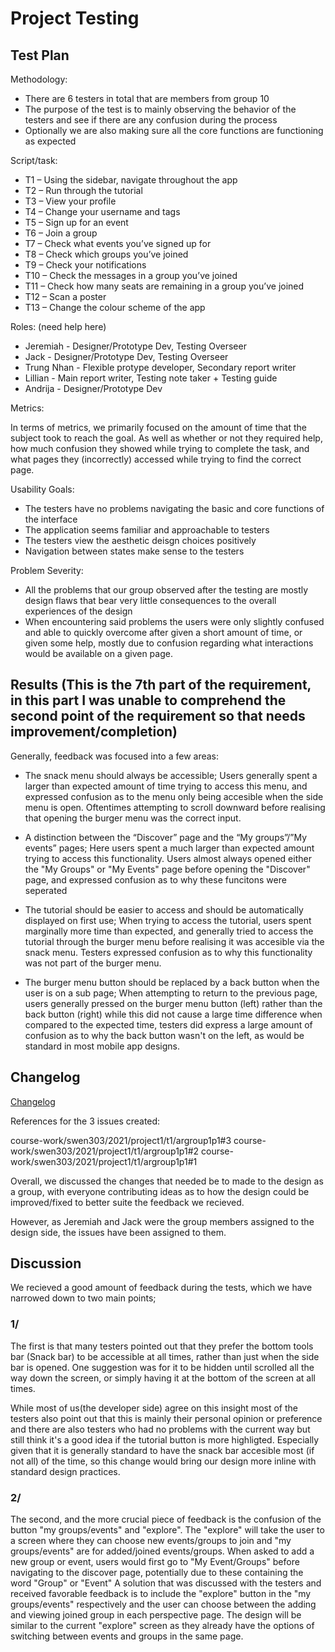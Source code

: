 # Project Testing
## Test Plan
Methodology:
 - There are 6 testers in total that are members from group 10
 - The purpose of the test is to mainly observing the behavior of the testers and see if there are any confusion during the process
 - Optionally we are also making sure all the core functions are functioning as expected

Script/task:
 - T1 – Using the sidebar, navigate throughout the app
 - T2 – Run through the tutorial
 - T3 – View your profile
 - T4 – Change your username and tags
 - T5 – Sign up for an event
 - T6 – Join a group
 - T7 – Check what events you’ve signed up for
 - T8 – Check which groups you’ve joined
 - T9 – Check your notifications
 - T10 – Check the messages in a group you’ve joined
 - T11 – Check how many seats are remaining in a group you’ve joined
 - T12 – Scan a poster
 - T13 – Change the colour scheme of the app

Roles: (need help here)
 - Jeremiah - Designer/Prototype Dev, Testing Overseer
 - Jack - Designer/Prototype Dev, Testing Overseer
 - Trung Nhan - Flexible protype developer, Secondary report writer
 - Lillian - Main report writer, Testing note taker + Testing guide
 - Andrija - Designer/Prototype Dev

Metrics: 

In terms of metrics, we primarily focused on the amount of time that the subject took to reach the goal. As well as whether or not they required help, how much confusion they showed while trying to complete the task, and what pages they (incorrectly) accessed while trying to find the correct page.

Usability Goals: 
 - The testers have no problems navigating the basic and core functions of the interface
 - The application seems familiar and approachable to testers
 - The testers view the aesthetic deisgn choices positively
 - Navigation between states make sense to the testers

Problem Severity:
 - All the problems that our group observed after the testing are mostly design flaws that bear very little consequences to the overall
 experiences of the design
 - When encountering said problems the users were only slightly confused and able to quickly overcome after given a short amount of time, or   given some help, mostly due to confusion regarding what interactions would be available on a given page.

## Results (This is the 7th part of the requirement, in this part I was unable to comprehend the second point of the requirement so that needs improvement/completion)
Generally, feedback was focused into a few areas:

-	The snack menu should always be accessible;  Users generally spent a larger than expected amount of time trying to access this menu, 
and expressed confusion as to the menu only being accesible when the side menu is open. Oftentimes attempting to scroll downward before realising that opening the burger menu was the correct input.

-	A distinction between the “Discover” page and the “My groups”/”My events” pages; Here users spent a much larger than expected amount trying to access this functionality. Users almost always opened either the "My Groups" or "My Events" page before opening the "Discover" page, and expressed confusion as to why these funcitons were seperated

-	The tutorial should be easier to access and should be automatically displayed on first use; When trying to access the tutorial, users spent marginally more time than expected, and generally tried to access the tutorial through the burger menu before realising it was accesible via the snack menu. Testers expressed confusion as to why this functionality was not part of the burger menu.

-	The burger menu button should be replaced by a back button when the user is on a sub page; When attempting to return to the previous page, users generally pressed on the burger menu button (left) rather than the back button (right) while this did not cause a large time difference when compared to the expected time, testers did express a large amount of confusion as to why the back button wasn't on the left, as would be standard in most mobile app designs.

## Changelog
[Changelog](https://gitlab.ecs.vuw.ac.nz/course-work/swen303/2021/project1/t1/argroup1p1/-/blob/master/prototype/UpdatedPrototype.md)

References for the 3 issues created:

course-work/swen303/2021/project1/t1/argroup1p1#3
course-work/swen303/2021/project1/t1/argroup1p1#2
course-work/swen303/2021/project1/t1/argroup1p1#1

Overall, we discussed the changes that needed be to made to the design as a group, with everyone contributing ideas as 
to how the design could be improved/fixed to better suite the feedback we recieved.

However, as Jeremiah and Jack were the group members assigned to the design side, the issues have been assigned to them.


## Discussion
We recieved a good amount of feedback during the tests,
which we have narrowed down to two main points;

### 1/
The first is that many testers pointed out that they prefer the bottom
tools bar (Snack bar) to be accessible at all times, rather than just when the side bar is opened. 
One suggestion was for it to be hidden until scrolled all the way down the
screen, or simply having it at the bottom of the screen at all times.

While most of us(the developer side) agree on this insight most of the
testers also point out that this is mainly their personal opinion or preference
and there are also testers who had no problems with the current way but
still think it's a good idea if the tutorial button is more highligted. Especially given
that it is generally standard to have the snack bar accesible most (if not all) of the time,
so this change would bring our design more inline with standard design practices.

### 2/
The second, and the more crucial piece of feedback is the confusion of the
button "my groups/events" and "explore". The "explore" will take the user
to a screen where they can choose new events/groups to join and 
"my groups/events" are for added/joined events/groups. When asked to add a new
group or event, users would first go to "My Event/Groups" before navigating to 
the discover page, potentially due to these containing the word "Group" or "Event"
A solution that was discussed with the testers and received favorable feedback
is to include the "explore" button in the "my groups/events" respectively
and the user can choose between the adding and viewing joined group in
each perspective page. The design will be similar to the current "explore"
screen as they already have the options of switching between events and groups
in the same page.
